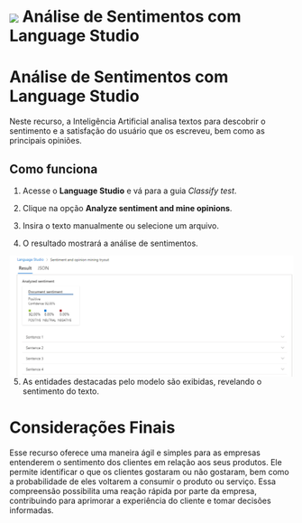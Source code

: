 <h1>
    <a href="https://www.dio.me/">
     <img align="center" width="60px" src="https://hermes.dio.me/lab_projects/badges/dc92e499-6ec6-4c82-af3f-00c40538ca80.png"></a>
    <span> Análise de Sentimentos com Language Studio </span>
</h1>

# Análise de Sentimentos com Language Studio

Neste recurso, a Inteligência Artificial analisa textos para descobrir o sentimento e a satisfação do usuário que os escreveu, bem como as principais opiniões.

## Como funciona

1. Acesse o **Language Studio** e vá para a guia _Classify test_.

2. Clique na opção **Analyze sentiment and mine opinions**.

3. Insira o texto manualmente ou selecione um arquivo.

4. O resultado mostrará a análise de sentimentos.

<img align="right" src="https://github.com/hjacauna/Dio--IA-Azure-Fundamentals/blob/main/Imagens/LAB03/analise%20texto.png?raw=true" width=""/>

5. As entidades destacadas pelo modelo são exibidas, revelando o sentimento do texto.

# Considerações Finais

Esse recurso oferece uma maneira ágil e simples para as empresas entenderem o sentimento dos clientes em relação aos seus produtos. Ele permite identificar o que os clientes gostaram ou não gostaram, bem como a probabilidade de eles voltarem a consumir o produto ou serviço. Essa compreensão possibilita uma reação rápida por parte da empresa, contribuindo para aprimorar a experiência do cliente e tomar decisões informadas.

